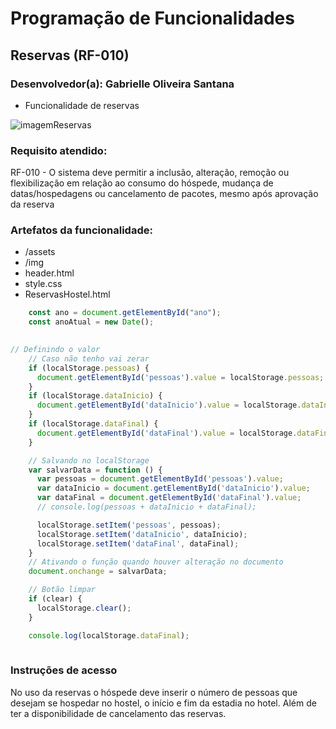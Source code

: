 # Programação de Funcionalidades

## Reservas (RF-010)
### Desenvolvedor(a): Gabrielle Oliveira Santana
- Funcionalidade de reservas 

![imagemReservas](https://user-images.githubusercontent.com/95951195/200965439-c4cf5e98-0fc6-40a0-8c3e-27051d7e9b09.png)

### Requisito atendido:
RF-010 - O sistema deve permitir a inclusão, alteração, remoção ou flexibilização em relação ao consumo do hóspede, mudança de datas/hospedagens ou cancelamento de pacotes, mesmo após aprovação da reserva

### Artefatos da funcionalidade:
- /assets
- /img
- header.html
- style.css
- ReservasHostel.html

```js
    const ano = document.getElementById("ano");
    const anoAtual = new Date();
    
```

```js
// Definindo o valor 
    // Caso não tenho vai zerar
    if (localStorage.pessoas) {
      document.getElementById('pessoas').value = localStorage.pessoas;
    }
    if (localStorage.dataInicio) {
      document.getElementById('dataInicio').value = localStorage.dataInicio;
    }
    if (localStorage.dataFinal) {
      document.getElementById('dataFinal').value = localStorage.dataFinal;
    }

    // Salvando no localStorage
    var salvarData = function () {
      var pessoas = document.getElementById('pessoas').value;
      var dataInicio = document.getElementById('dataInicio').value;
      var dataFinal = document.getElementById('dataFinal').value;
      // console.log(pessoas + dataInicio + dataFinal);

      localStorage.setItem('pessoas', pessoas);
      localStorage.setItem('dataInicio', dataInicio);
      localStorage.setItem('dataFinal', dataFinal);
    }
    // Ativando o função quando houver alteração no documento
    document.onchange = salvarData;

    // Botão limpar
    if (clear) {
      localStorage.clear();
    }

    console.log(localStorage.dataFinal);
    
```
### Instruções de acesso

No uso da reservas o hóspede deve inserir o número de pessoas que desejam se hospedar no hostel, o início e fim da estadia no hotel. Além de ter a disponibilidade de cancelamento das reservas.




<!-- <span style="color:red">Pré-requisitos: <a href="2-Especificação do Projeto.md"> Especificação do Projeto</a></span>, <a href="3-Projeto de Interface.md"> Projeto de Interface</a>, <a href="4-Metodologia.md"> Metodologia</a>, <a href="3-Projeto de Interface.md"> Projeto de Interface</a>, <a href="5-Arquitetura da Solução.md"> Arquitetura da Solução</a>

Implementação do sistema descritas por meio dos requisitos funcionais e/ou não funcionais. Deve relacionar os requisitos atendidos os artefatos criados (código fonte) além das estruturas de dados utilizadas e as instruções para acesso e verificação da implementação que deve estar funcional no ambiente de hospedagem.

Para cada requisito funcional, pode ser entregue um artefato desse tipo

> **Links Úteis**:
>
> - [Trabalhando com HTML5 Local Storage e JSON](https://www.devmedia.com.br/trabalhando-com-html5-local-storage-e-json/29045)
> - [JSON Tutorial](https://www.w3resource.com/JSON)
> - [JSON Data Set Sample](https://opensource.adobe.com/Spry/samples/data_region/JSONDataSetSample.html)
> - [JSON - Introduction (W3Schools)](https://www.w3schools.com/js/js_json_intro.asp)
> - [JSON Tutorial (TutorialsPoint)](https://www.tutorialspoint.com/json/index.htm) -->
